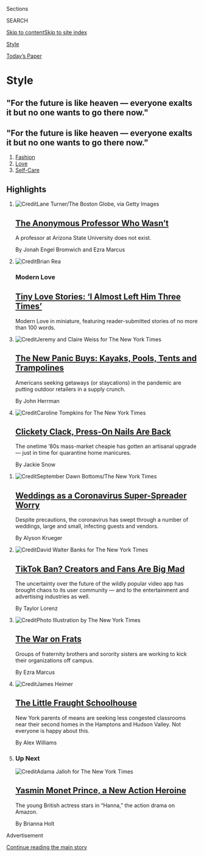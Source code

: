 <div id="app">

<div>

<div class="NYTAppHideMasthead css-zz1s19 e1suatyy0">

<div class="section css-ui9rw0 e1suatyy2">

<div class="css-11hrj97 er09x8g0">

<div class="css-6n7j50">

</div>

<span class="css-1dv1kvn">Sections</span>

<div class="css-10488qs">

<span class="css-1dv1kvn">SEARCH</span>

</div>

[Skip to content](#site-content)[Skip to site
index](#site-index)

</div>

<div id="masthead-section-label" class="css-1fnb9ct eaxe0e00">

[Style](https://www.nytimes.com/section/style)

</div>

<div class="css-10698na e1huz5gh0">

</div>

</div>

<div id="masthead-bar-one" class="section hasLinks css-15hmgas e1csuq9d3">

<div class="css-uqyvli e1csuq9d0">

</div>

<div class="css-1uqjmks e1csuq9d1">

</div>

<div class="css-9e9ivx">

[](https://myaccount.nytimes.com/auth/login?response_type=cookie&client_id=vi)

</div>

<div class="css-1bvtpon e1csuq9d2">

[Today’s
Paper](https://www.nytimes.com/section/todayspaper)

</div>

</div>

</div>

</div>

<div data-aria-hidden="false">

<div id="site-content" data-role="main">

<div id="collection-style" class="section css-15h4p1b e9abtgs0">

<div class="css-1j21atc e1svk9qx1">

<div class="css-fmiefx e1svk9qx2">

<div class="css-1hk7r2m eu54l5x0">

<div id="sponsor-wrapper" class="css-7a1pgi eaca97t0" type="sponsor" hidden="">

<div id="sponsor-slug" class="css-1l4mleb eaca97t1" hidden="">

Supported by

</div>

[Continue reading the main
story](#after-sponsor)

<div id="sponsor" class="ad sponsor-wrapper" style="text-align:left;height:100%;display:block">

</div>

<div id="after-sponsor">

</div>

</div>

</div>

</div>

<div class="css-nfcc9b e1svk9qx3">

<div class="css-vl9dhg e1svk9qx5">

<div class="css-1nrhkj6 e1svk9qx6">

# Style

<div class="follow-button-placeholder" data-collection-id="">

</div>

</div>

## <span>"For the future is like heaven — everyone exalts it but no one wants to go there now."</span>

</div>

</div>

## <span>"For the future is like heaven — everyone exalts it but no one wants to go there now."</span>

</div>

1.  [Fashion](/section/fashion)
2.  [Love](/section/style/love)
3.  [Self-Care](/section/style/self-care)

<div class="css-4svvz1 ekkqrpp0">

<div id="collection-highlights-container" class="section css-18l1u7x e46isfb1">

<div class="template-1 css-gfgt40 ekkqrpp1">

## Highlights

1.  ![<span class="css-kvjpws e1oaj3zl2"><span class="css-1dv1kvn">Credit</span>Lane
    Turner/The Boston Globe, via Getty
    Images</span>](https://static01.nyt.com/images/2020/08/04/fashion/04McLaughlin/04McLaughlin-jumbo.jpg)
    
    <div class="css-gjijuv">
    
    ## [The Anonymous Professor Who Wasn’t](/2020/08/04/style/college-coronavirus-hoax.html)
    
    A professor at Arizona State University does not
    exist.
    
    <span class="css-me3p27"></span><span class="css-1dydysp e4e4i5l3"></span><span class="css-9voj2j">By
    <span class="css-1baulvz" itemprop="name">Jonah Engel
    Bromwich</span> and
    <span class="css-1baulvz last-byline" itemprop="name">Ezra
    Marcus</span></span>
    
    </div>

2.  ![<span class="css-1nk1g0h e1oaj3zl2"><span class="css-1dv1kvn">Credit</span>Brian
    Rea</span>](https://static01.nyt.com/images/2020/07/29/fashion/00TINYLOVE-ILLO2/00TINYLOVE-ILLO2-videoLarge.jpg)
    
    <div class="css-10wtrbd">
    
    ### Modern Love
    
    ## [Tiny Love Stories: ‘I Almost Left Him Three Times’](/2020/08/04/style/tiny-modern-love-stories-coronavirus-i-almost-left-him.html)
    
    Modern Love in miniature, featuring reader-submitted stories of no
    more than 100
    words.
    
    <span class="css-me3p27"></span>
    
    </div>

3.  ![<span class="css-1nk1g0h e1oaj3zl2"><span class="css-1dv1kvn">Credit</span>Jeremy
    and Claire Weiss for The New York
    Times</span>](https://static01.nyt.com/images/2020/08/06/fashion/03BACKORDER1/03BACKORDER1-videoLarge.jpg)
    
    <div class="css-10wtrbd">
    
    ## [The New Panic Buys: Kayaks, Pools, Tents and Trampolines](/2020/08/04/style/outdoor-camping-gear-pools-backordered.html)
    
    Americans seeking getaways (or staycations) in the pandemic are
    putting outdoor retailers in a supply
    crunch.
    
    <span class="css-me3p27"></span><span class="css-1dydysp e4e4i5l3"></span><span class="css-9voj2j">By
    <span class="css-1baulvz last-byline" itemprop="name">John
    Herrman</span></span>
    
    </div>

4.  ![<span class="css-1nk1g0h e1oaj3zl2"><span class="css-1dv1kvn">Credit</span>Caroline
    Tompkins for The New York
    Times</span>](https://static01.nyt.com/images/2020/08/04/fashion/04PRESSONNAILS3/merlin_175247889_e509bacb-806f-4895-b166-3e77f82a0e0d-videoLarge.jpg)
    
    <div class="css-10wtrbd">
    
    ## [Clickety Clack, Press-On Nails Are Back](/2020/08/04/style/self-care/press-on-nails.html)
    
    The onetime ’80s mass-market cheapie has gotten an artisanal upgrade
    — just in time for quarantine home
    manicures.
    
    <span class="css-me3p27"></span><span class="css-1dydysp e4e4i5l3"></span><span class="css-9voj2j">By
    <span class="css-1baulvz last-byline" itemprop="name">Jackie
    Snow</span></span>
    
    </div>

</div>

<div class="css-1xdhyk6 e46isfb0">

<div class="css-zk12ih ef6si7p0">

1.  ![<span class="css-1hhnwbi e1oaj3zl2"><span class="css-1dv1kvn">Credit</span>September
    Dawn Bottoms/The New York
    Times</span>](https://static01.nyt.com/images/2020/07/28/fashion/00CovidSpreadingWeddings1/00CovidSpreadingWeddings1-videoLarge.jpg)
    
    <div class="css-10wtrbd">
    
    ## [Weddings as a Coronavirus Super-Spreader Worry](/2020/08/04/fashion/weddings/weddings-as-covid-super-spreaders.html)
    
    Despite precautions, the coronavirus has swept through a number of
    weddings, large and small, infecting guests and
    vendors.
    
    <span class="css-me3p27"></span><span class="css-1dydysp e4e4i5l3"></span><span class="css-9voj2j">By
    <span class="css-1baulvz last-byline" itemprop="name">Alyson
    Krueger</span></span>
    
    </div>

2.  ![<span class="css-1hhnwbi e1oaj3zl2"><span class="css-1dv1kvn">Credit</span>David
    Walter Banks for The New York
    Times</span>](https://static01.nyt.com/images/2020/08/03/fashion/03TIKTOK-BAN-jp/03TIKTOK-BAN-jp-videoLarge-v2.jpg)
    
    <div class="css-10wtrbd">
    
    ## [TikTok Ban? Creators and Fans Are Big Mad](/2020/08/02/style/tiktok-ban-threat-trump.html)
    
    The uncertainty over the future of the wildly popular video app has
    brought chaos to its user community — and to the entertainment and
    advertising industries as
    well.
    
    <span class="css-me3p27"></span><span class="css-1dydysp e4e4i5l3"></span><span class="css-9voj2j">By
    <span class="css-1baulvz last-byline" itemprop="name">Taylor
    Lorenz</span></span>
    
    </div>

3.  ![<span class="css-1hhnwbi e1oaj3zl2"><span class="css-1dv1kvn">Credit</span>Photo
    Illustration by The New York
    Times</span>](https://static01.nyt.com/images/2020/08/02/fashion/01abolishfrats-promo/01abolishfrats-promo-videoLarge.jpg)
    
    <div class="css-10wtrbd">
    
    ## [The War on Frats](/2020/08/01/style/abolish-greek-life-college-frat-racism.html)
    
    Groups of fraternity brothers and sorority sisters are working to
    kick their organizations off
    campus.
    
    <span class="css-me3p27"></span><span class="css-1dydysp e4e4i5l3"></span><span class="css-9voj2j">By
    <span class="css-1baulvz last-byline" itemprop="name">Ezra
    Marcus</span></span>
    
    </div>

4.  ![<span class="css-1hhnwbi e1oaj3zl2"><span class="css-1dv1kvn">Credit</span>James
    Heimer</span>](https://static01.nyt.com/images/2020/08/02/fashion/02HAMPTONS-SCHOOL1/02HAMPTONS-SCHOOL1-videoLarge.jpg)
    
    <div class="css-10wtrbd">
    
    ## [The Little Fraught Schoolhouse](/2020/08/01/style/wealthy-rich-parents-coronavirus-schools-hamptons.html)
    
    New York parents of means are seeking less congested classrooms near
    their second homes in the Hamptons and Hudson Valley. Not everyone
    is happy about
    this.
    
    <span class="css-me3p27"></span><span class="css-1dydysp e4e4i5l3"></span><span class="css-9voj2j">By
    <span class="css-1baulvz last-byline" itemprop="name">Alex
    Williams</span></span>
    
    </div>

5.  ### Up Next
    
    ![<span class="css-1hhnwbi e1oaj3zl2"><span class="css-1dv1kvn">Credit</span>Adama
    Jalloh for The New York
    Times</span>](https://static01.nyt.com/images/2020/08/02/fashion/31upnext-prince2/31upnext-prince2-videoLarge.jpg)
    
    <div class="css-10wtrbd">
    
    ## [Yasmin Monet Prince, a New Action Heroine](/2020/08/01/style/yasmin-monet-prince-a-new-action-heroine.html)
    
    The young British actress stars in “Hanna,” the action drama on
    Amazon.
    
    <span class="css-me3p27"></span><span class="css-1dydysp e4e4i5l3"></span><span class="css-9voj2j">By
    <span class="css-1baulvz last-byline" itemprop="name">Brianna
    Holt</span></span>
    
    </div>

</div>

</div>

</div>

<div id="mid1-wrapper" class="css-1mn4oms eaca97t0" type="rank">

<div id="mid1-slug" class="css-1tag3rd eaca97t1">

Advertisement

</div>

[Continue reading the main
story](#after-mid1)

<div id="mid1" class="ad mid1-wrapper" style="text-align:center;height:100%;display:block">

</div>

<div id="after-mid1">

</div>

</div>

<div class="section 5-band css-jhqenn ep7jkp60">

## [NYT Parenting](/spotlight/parenting)

[More in NYT Parenting
    »](/spotlight/parenting)

1.  ![<span class="css-1hhnwbi e1oaj3zl2"><span class="css-1dv1kvn">Credit</span></span>](https://static01.nyt.com/images/2020/06/18/autossell/Screen-Shot-2020-06-16-at-1/Screen-Shot-2020-06-16-at-1-videoLarge.png)
    
    <div class="css-10wtrbd">
    
    ## [How to Entertain Your Kids This Summer? Maybe Don’t](/2020/06/18/arts/kids-summer-activities-virus.html)
    
    You can keep your family safe and sane by encouraging old-school
    play, embarking on some D.I.Y. projects and, yes, even embracing
    boredom.
    
    <span class="css-me3p27"></span><span class="css-1dydysp e4e4i5l3"></span><span class="css-9voj2j">By
    <span class="css-1baulvz last-byline" itemprop="name">Alexis
    Soloski</span></span>
    
    </div>

2.  ![<span class="css-1hhnwbi e1oaj3zl2"><span class="css-1dv1kvn">Credit</span>Ken
    Howard/Metropolitan
    Opera</span>](https://static01.nyt.com/images/2020/06/19/arts/kids-camp1/kids-camp1-videoLarge.jpg)
    
    <div class="css-10wtrbd">
    
    ## [Considering Camp? Bunkmates Are Out, but Creativity Reigns](/2020/06/18/arts/kids-summer-camps-virtual.html)
    
    There may not be group hikes and s’mores, but that doesn’t mean
    there won’t be adventure, songs, comedy, art and dance. Here are
    some programs taking place
    online.
    
    <span class="css-me3p27"></span><span class="css-1dydysp e4e4i5l3"></span><span class="css-9voj2j">By
    <span class="css-1baulvz last-byline" itemprop="name">Laurel
    Graeber</span></span>
    
    </div>

3.  ![<span class="css-1hhnwbi e1oaj3zl2"><span class="css-1dv1kvn">Credit</span>Carol
    Rosegg</span>](https://static01.nyt.com/images/2020/06/19/arts/18kids-theater-2/18kids-theater-2-videoLarge.jpg)
    
    <div class="css-10wtrbd">
    
    ## [While Theaters Are Dark, These Virtual Stages Deliver Actual Fun](/2020/06/18/theater/kids-summer-theater-virtual.html)
    
    From shows based on children’s books to productions that introduce
    children to global cultures, companies are offering a range of
    options.
    
    <span class="css-me3p27"></span><span class="css-1dydysp e4e4i5l3"></span><span class="css-9voj2j">By
    <span class="css-1baulvz last-byline" itemprop="name">Laurel
    Graeber</span></span>
    
    </div>

4.  ![<span class="css-1hhnwbi e1oaj3zl2"><span class="css-1dv1kvn">Credit</span>Amber
    Ren</span>](https://static01.nyt.com/images/2020/06/19/arts/00kids-museums-carle/00kids-museums-carle-videoLarge.jpg)
    
    <div class="css-10wtrbd">
    
    ## [Digital Field Trips: Museum Adventures Abound for Kids](/2020/06/18/arts/design/kids-museums-summer-virus.html)
    
    Cultural institutions are finding creative ways to engage young
    visitors virtually this summer, and many of the offerings are
    free.
    
    <span class="css-me3p27"></span><span class="css-1dydysp e4e4i5l3"></span><span class="css-9voj2j">By
    <span class="css-1baulvz last-byline" itemprop="name">Laurel
    Graeber</span></span>
    
    </div>

5.  ![<span class="css-1hhnwbi e1oaj3zl2"><span class="css-1dv1kvn">Credit</span>Adriana
    Bellet</span>](https://static01.nyt.com/images/2020/06/17/multimedia/17parenting-NL-vacuum/17parenting-NL-vacuum-videoLarge.jpg)
    
    <div class="css-10wtrbd">
    
    ## [When Impulse Buys Make You Feel Safe](/2020/06/17/parenting/virus-impulse-buys.html)
    
    A toddler-sized vacuum can’t fix the world. But it can make my kid
    smile, and help soothe my
    uncertainty.
    
    <span class="css-me3p27"></span><span class="css-1dydysp e4e4i5l3"></span><span class="css-9voj2j">By
    <span class="css-1baulvz last-byline" itemprop="name">Kaitlyn
    Greenidge</span></span>
    
    </div>

</div>

<div class="section 5-band css-jhqenn ep7jkp60">

## [Love](/section/fashion/weddings)

[More in Love
    »](/section/fashion/weddings)

1.  ![<span class="css-1hhnwbi e1oaj3zl2"><span class="css-1dv1kvn">Credit</span>September
    Dawn Bottoms/The New York
    Times</span>](https://static01.nyt.com/images/2020/07/28/fashion/00CovidSpreadingWeddings1/00CovidSpreadingWeddings1-videoLarge.jpg)
    
    <div class="css-10wtrbd">
    
    ## [Weddings as a Coronavirus Super-Spreader Worry](/2020/08/04/fashion/weddings/weddings-as-covid-super-spreaders.html)
    
    Despite precautions, the coronavirus has swept through a number of
    weddings, large and small, infecting guests and
    vendors.
    
    <span class="css-me3p27"></span><span class="css-1dydysp e4e4i5l3"></span><span class="css-9voj2j">By
    <span class="css-1baulvz last-byline" itemprop="name">Alyson
    Krueger</span></span>
    
    </div>

2.  ![<span class="css-1hhnwbi e1oaj3zl2"><span class="css-1dv1kvn">Credit</span>Sydney
    Shrewsbury</span>](https://static01.nyt.com/images/2020/08/02/fashion/00VOWS-MackinacIsland-03/00VOWS-MackinacIsland-03-videoLarge.jpg)
    
    <div class="css-10wtrbd">
    
    ## [Their Very Own Loving Story](/2020/07/31/fashion/weddings/Renee-Knake-and-Wallace-Jefferson-wed-tribute-to-Lovings-before-them.html)
    
    Renee Knake and Wallace B. Jefferson, both lawyers, are grateful to
    Mildred Loving and Richard Loving for challenging interracial
    marriage laws in the
    1960s.
    
    <span class="css-me3p27"></span><span class="css-1dydysp e4e4i5l3"></span><span class="css-9voj2j">By
    <span class="css-1baulvz last-byline" itemprop="name">Brianna
    Holt</span></span>
    
    </div>

3.  ![<span class="css-1hhnwbi e1oaj3zl2"><span class="css-1dv1kvn">Credit</span></span>](https://static01.nyt.com/images/2020/08/02/fashion/00LIVE-STREAM-WED-COMBO/00LIVE-STREAM-WED-COMBO-videoLarge.jpg)
    
    <div class="css-10wtrbd">
    
    ## [Livestream Your Wedding Like a Pro](/2020/07/28/fashion/weddings/livestream-your-wedding-like-a-pro.html)
    
    These gadgets will help you improve the production quality and
    create memorable experiences for you and your digital
    guests.
    
    <span class="css-me3p27"></span><span class="css-1dydysp e4e4i5l3"></span><span class="css-9voj2j">By
    <span class="css-1baulvz last-byline" itemprop="name">Daniel
    Bortz</span></span>
    
    </div>

4.  ![<span class="css-1hhnwbi e1oaj3zl2"><span class="css-1dv1kvn">Credit</span>Jose
    A. Alvarado Jr. for The New York
    Times</span>](https://static01.nyt.com/images/2020/07/26/fashion/24Vows-ModelActivist1/merlin_173908452_121834c5-2ab7-4830-bedd-1c85133e89a7-videoLarge.jpg)
    
    <div class="css-10wtrbd">
    
    ## [Next Stop: Marriage](/2020/07/24/fashion/weddings/Sara-Ziff-marries-Reed-Young-at-train-station.html)
    
    Sara Ziff and Reed Young met on a train platform. They hit it off,
    but neither expected much from the encounter and said their goodbyes
    without an introduction. Four months later they matched on a dating
    app.
    
    <span class="css-me3p27"></span><span class="css-1dydysp e4e4i5l3"></span><span class="css-9voj2j">By
    <span class="css-1baulvz last-byline" itemprop="name">Tammy La
    Gorce</span></span>
    
    </div>

5.  ![<span class="css-1hhnwbi e1oaj3zl2"><span class="css-1dv1kvn">Credit</span>Anna
    Godeassi</span>](https://static01.nyt.com/images/2020/07/10/fashion/00NOT-ENGAGED/00NOT-ENGAGED-videoLarge.jpg)
    
    <div class="css-10wtrbd">
    
    ## [Me, My Relationship and PTSD](/2020/07/25/fashion/weddings/me-my-relationship-and-ptsd.html)
    
    Past and present find their place as a couple wades through what
    their future holds. And it’s all
    OK.
    
    <span class="css-me3p27"></span><span class="css-1dydysp e4e4i5l3"></span><span class="css-9voj2j">By
    <span class="css-1baulvz last-byline" itemprop="name">Caira
    Conner</span></span>
    
    </div>

</div>

<div id="mid2-wrapper" class="css-1mn4oms eaca97t0" type="rank">

<div id="mid2-slug" class="css-1tag3rd eaca97t1">

Advertisement

</div>

[Continue reading the main
story](#after-mid2)

<div id="mid2" class="ad mid2-wrapper" style="text-align:center;height:100%;display:block">

</div>

<div id="after-mid2">

</div>

</div>

<div class="section 5-band css-jhqenn ep7jkp60">

## [Designer DIY](/issue/fashion/2020/06/19/designer-diy)

[More in Designer DIY
    »](/issue/fashion/2020/06/19/designer-diy)

1.  ![<span class="css-1hhnwbi e1oaj3zl2"><span class="css-1dv1kvn">Credit</span></span>](https://static01.nyt.com/images/2020/06/25/fashion/23DIYDESIGNERS-OWENS/23DIYDESIGNERS-OWENS-videoLarge.jpg)
    
    <div class="css-10wtrbd">
    
    ## [Rick Owens Stitches a Souvenir](/2020/06/23/style/DIY-sewing-rick-owens-stitches-a-souvenir.html)
    
    In the latest installment of our Designer D.I.Y. series, the
    designer embroiders a lover’s
    hankie.
    
    <span class="css-me3p27"></span><span class="css-1dydysp e4e4i5l3"></span><span class="css-9voj2j">By
    <span class="css-1baulvz" itemprop="name">Guy Trebay</span> and
    <span class="css-1baulvz last-byline" itemprop="name">Samantha
    Hahn</span></span>
    
    </div>

2.  ![<span class="css-1hhnwbi e1oaj3zl2"><span class="css-1dv1kvn">Credit</span>via
    Irene
    Neuwirth</span>](https://static01.nyt.com/images/2020/06/18/fashion/17DIYDESIGNERS-NEUWIRTH-5/merlin_172684122_6267487a-183f-435c-aab3-783daa33b51d-videoLarge.jpg)
    
    <div class="css-10wtrbd">
    
    ## [Irene Neuwirth Makes a Flower Necklace Out of Paper](/2020/06/17/style/paper-flower-necklace-DIY.html)
    
    The Los Angeles jeweler goes outside the box for her latest
    creation, part of our Designer D.I.Y.
    series.
    
    <span class="css-me3p27"></span><span class="css-1dydysp e4e4i5l3"></span><span class="css-9voj2j">By
    <span class="css-1baulvz last-byline" itemprop="name">Jessica
    Testa</span></span>
    
    </div>

3.  ![<span class="css-1hhnwbi e1oaj3zl2"><span class="css-1dv1kvn">Credit</span></span>](https://static01.nyt.com/images/2020/06/04/fashion/03DIYDESIGNERS-RODARTE/03DIYDESIGNERS-RODARTE-videoLarge.jpg)
    
    <div class="css-10wtrbd">
    
    ## [How to Make a Dish Towel Tote Bag, With Rodarte](/2020/06/02/style/dish-towel-tote-bag.html)
    
    Laura and Kate Mulleavy show us how to turn kitchen towels and
    costume jewelry into a
    carry-all.
    
    <span class="css-me3p27"></span><span class="css-1dydysp e4e4i5l3"></span><span class="css-9voj2j">By
    <span class="css-1baulvz" itemprop="name">Vanessa Friedman</span>
    and <span class="css-1baulvz last-byline" itemprop="name">Samantha
    Hahn</span></span>
    
    </div>

4.  ![<span class="css-1hhnwbi e1oaj3zl2"><span class="css-1dv1kvn">Credit</span>Charlie
    Engman</span>](https://static01.nyt.com/images/2020/05/28/fashion/26DIYDESIGNERS-COLLINA-STRADA-shirt/26DIYDESIGNERS-COLLINA-STRADA-shirt-videoLarge-v2.jpg)
    
    <div class="css-10wtrbd">
    
    ## [How to Turn Vegetables Into a Tie-Dye Pattern](/2020/05/27/style/tie-dye-plaid-with-collina-strada.html)
    
    In the latest installment of our Designer D.I.Y. at Home series,
    Hillary Taymour, the creative director of Collina Strada, offers a
    creative use for excess
    beets.
    
    <span class="css-me3p27"></span><span class="css-1dydysp e4e4i5l3"></span><span class="css-9voj2j">By
    <span class="css-1baulvz" itemprop="name">Jessica Testa</span> and
    <span class="css-1baulvz last-byline" itemprop="name">Charlie
    Engman</span></span>
    
    </div>

5.  ![<span class="css-1hhnwbi e1oaj3zl2"><span class="css-1dv1kvn">Credit</span></span>](https://static01.nyt.com/images/2020/05/21/fashion/19DIYDESIGNER-BODEart/19DIYDESIGNER-BODEart-videoLarge-v2.jpg)
    
    <div class="css-10wtrbd">
    
    ## [Emily Bode on How to Make a ‘Sweetheart’ T-Shirt](/2020/05/19/style/emily-bode-sweetheart-t-shirt.html)
    
    The latest installment of our Designer D.I.Y. at Home series teaches
    you how to whip up a present for the significant other you may not
    have seen for a
    while.
    
    <span class="css-me3p27"></span><span class="css-1dydysp e4e4i5l3"></span><span class="css-9voj2j">By
    <span class="css-1baulvz" itemprop="name">Guy Trebay</span> and
    <span class="css-1baulvz last-byline" itemprop="name">Samantha
    Hahn</span></span>
    
    </div>

</div>

<div class="section 5-band css-jhqenn ep7jkp60">

## [Skin Deep](/column/skin-deep)

[More in Skin Deep
    »](/column/skin-deep)

1.  ![<span class="css-1hhnwbi e1oaj3zl2"><span class="css-1dv1kvn">Credit</span></span>](https://static01.nyt.com/images/2020/07/30/fashion/28SKIN-UNSEXY-art/28SKIN-UNSEXY-art-videoLarge.jpg)
    
    <div class="css-10wtrbd">
    
    ## [Can Unsexy Beauty Be Sexy?](/2020/07/28/style/can-unsexy-beauty-be-sexy.html)
    
    A new guard of beauty brands is using slick packaging and candid
    messaging to sell products women were once embarrassed to
    buy.
    
    <span class="css-me3p27"></span><span class="css-1dydysp e4e4i5l3"></span><span class="css-9voj2j">By
    <span class="css-1baulvz last-byline" itemprop="name">Rachel
    Strugatz</span></span>
    
    </div>

2.  ![<span class="css-1hhnwbi e1oaj3zl2"><span class="css-1dv1kvn">Credit</span>via
    Nick
    Barose</span>](https://static01.nyt.com/images/2020/05/28/fashion/27SKIN-EYES-top/27SKIN-EYES-top-videoLarge-v2.jpg)
    
    <div class="css-10wtrbd">
    
    ## [Makeup and the Mask. It’s About the Eyes.](/2020/05/26/style/makeup-and-the-mask-its-about-the-eyes.html)
    
    Some pros share their tips for doing your makeup while
    masking.
    
    <span class="css-me3p27"></span><span class="css-1dydysp e4e4i5l3"></span><span class="css-9voj2j">By
    <span class="css-1baulvz last-byline" itemprop="name">Crystal
    Martin</span></span>
    
    </div>

3.  ![<span class="css-1hhnwbi e1oaj3zl2"><span class="css-1dv1kvn">Credit</span>The
    New York
    Times</span>](https://static01.nyt.com/images/2020/07/14/fashion/14SKIN-BEARDSArt/14SKIN-BEARDSArt-videoLarge.jpg)
    
    <div class="css-10wtrbd">
    
    ## [It’s Long Past Time to Get That Beard Under Control](/2020/07/15/style/its-long-past-time-to-get-that-beard-under-control.html)
    
    Good thing men are warming up to some new
    tools.
    
    <span class="css-me3p27"></span><span class="css-1dydysp e4e4i5l3"></span><span class="css-9voj2j">By
    <span class="css-1baulvz last-byline" itemprop="name">Andrew Adam
    Newman</span></span>
    
    </div>

4.  ![<span class="css-1hhnwbi e1oaj3zl2"><span class="css-1dv1kvn">Credit</span>Agnes
    Ricart</span>](https://static01.nyt.com/images/2020/05/19/fashion/19SKIN-BLUELIGHT/19SKIN-BLUELIGHT-videoLarge.jpg)
    
    <div class="css-10wtrbd">
    
    ## [What Is All of That Screen Time Doing to Your Skin?](/2020/05/20/style/skin-damage-blue-light-what-is-all-of-that-screen-time-doing-to-your-skin.html)
    
    We checked in with experts to learn about the risks of indoor light
    and how we can protect
    ourselves.
    
    <span class="css-me3p27"></span><span class="css-1dydysp e4e4i5l3"></span><span class="css-9voj2j">By
    <span class="css-1baulvz last-byline" itemprop="name">Crystal
    Martin</span></span>
    
    </div>

5.  ![<span class="css-1hhnwbi e1oaj3zl2"><span class="css-1dv1kvn">Credit</span></span>](https://static01.nyt.com/images/2020/03/31/fashion/31virus-roots-topper2/31virus-roots-topper2-videoLarge-v2.jpg)
    
    <div class="css-10wtrbd">
    
    ## [How to Touch Up Your Roots at Home](/2020/03/31/style/how-to-touch-up-your-roots-at-home.html)
    
    Here’s what you should and shouldn’t
    do.
    
    <span class="css-me3p27"></span><span class="css-1dydysp e4e4i5l3"></span><span class="css-9voj2j">By
    <span class="css-1baulvz last-byline" itemprop="name">Crystal
    Martin</span></span>
    
    </div>

</div>

<div id="mid3-wrapper" class="css-1mn4oms eaca97t0" type="rank">

<div id="mid3-slug" class="css-1tag3rd eaca97t1">

Advertisement

</div>

[Continue reading the main
story](#after-mid3)

<div id="mid3" class="ad mid3-wrapper" style="text-align:center;height:100%;display:block">

</div>

<div id="after-mid3">

</div>

</div>

<div class="section 5-band css-jhqenn ep7jkp60">

## [Self-Care](/section/style/self-care)

[More in Self-Care
    »](/section/style/self-care)

1.  ![<span class="css-1hhnwbi e1oaj3zl2"><span class="css-1dv1kvn">Credit</span>Erik
    Carter for The New York
    Times</span>](https://static01.nyt.com/images/2020/08/02/fashion/29BLACK-BOOKCLUBS-promo/29BLACK-BOOKCLUBS-promo-videoLarge-v2.jpg)
    
    <div class="css-10wtrbd">
    
    ## [The Black Book Club Takes It to the Next Level](/2020/07/29/style/self-care/black-book-clubs.html)
    
    Noname and other Black thought leaders have taken what Oprah built
    and made something
    new.
    
    <span class="css-me3p27"></span><span class="css-1dydysp e4e4i5l3"></span><span class="css-9voj2j">By
    <span class="css-1baulvz last-byline" itemprop="name">Iman
    Stevenson</span></span>
    
    </div>

2.  ![<span class="css-1hhnwbi e1oaj3zl2"><span class="css-1dv1kvn">Credit</span></span>](https://static01.nyt.com/images/2020/07/09/fashion/09BLACK-JOURNALISTS-Natelege-Whaley/merlin_174323043_57123aa6-e6ba-46e0-9178-6e1334e3e7b4-videoLarge.jpg)
    
    <div class="css-10wtrbd">
    
    ## [Self-Care for Black Journalists](/2020/07/14/style/self-care/black-journalists.html)
    
    In a news cycle filled with tragedy, much of it disproportionately
    affecting people of color, Black reporters and editors are
    reimagining coping
    strategies.
    
    <span class="css-me3p27"></span><span class="css-1dydysp e4e4i5l3"></span><span class="css-9voj2j">By
    <span class="css-1baulvz last-byline" itemprop="name">Patrice
    Peck</span></span>
    
    </div>

3.  ![<span class="css-1hhnwbi e1oaj3zl2"><span class="css-1dv1kvn">Credit</span>Tony
    Cenicola/The New York
    Times</span>](https://static01.nyt.com/images/2020/07/23/fashion/23SANITIZERS-use-this-one/23SANITIZERS-use-this-one-videoLarge.jpg)
    
    <div class="css-10wtrbd">
    
    ## [These Hand Sanitizers Smell Good, Kill Germs](/2020/07/22/style/these-hand-sanitizers-smell-good-kill-germs.html)
    
    Now that hand sanitizers have become an accessory of the new normal,
    upscale brands are introducing their own portable
    cleansers.
    
    <span class="css-me3p27"></span><span class="css-1dydysp e4e4i5l3"></span><span class="css-9voj2j">By
    <span class="css-1baulvz last-byline" itemprop="name">Rachel
    Felder</span></span>
    
    </div>

4.  ![<span class="css-1hhnwbi e1oaj3zl2"><span class="css-1dv1kvn">Credit</span>Rose
    Wong</span>](https://static01.nyt.com/images/2020/07/26/multimedia/26ah-beauty/26ah-beauty-videoLarge.jpg)
    
    <div class="css-10wtrbd">
    
    ## [Shed Your Quarantine Skin (and Hair and Nails), Safely](/2020/07/25/at-home/coronavirus-salons.html)
    
    If you venture out for a treatment or trim, you might encounter
    plexiglass barriers, tons of cleaning supplies, fewer clients at a
    time and higher
    prices.
    
    <span class="css-me3p27"></span><span class="css-1dydysp e4e4i5l3"></span><span class="css-9voj2j">By
    <span class="css-1baulvz last-byline" itemprop="name">Katherine
    Cusumano</span></span>
    
    </div>

5.  ![<span class="css-1hhnwbi e1oaj3zl2"><span class="css-1dv1kvn">Credit</span></span>](https://static01.nyt.com/images/2020/07/30/fashion/28SKIN-UNSEXY-art/28SKIN-UNSEXY-art-videoLarge.jpg)
    
    <div class="css-10wtrbd">
    
    ## [Can Unsexy Beauty Be Sexy?](/2020/07/28/style/can-unsexy-beauty-be-sexy.html)
    
    A new guard of beauty brands is using slick packaging and candid
    messaging to sell products women were once embarrassed to
    buy.
    
    <span class="css-me3p27"></span><span class="css-1dydysp e4e4i5l3"></span><span class="css-9voj2j">By
    <span class="css-1baulvz last-byline" itemprop="name">Rachel
    Strugatz</span></span>
    
    </div>

</div>

<div class="section 5-band css-jhqenn ep7jkp60">

## [Binge Read Featured Couples](/spotlight/wedding-announcements)

[More in Binge Read Featured Couples
»](/spotlight/wedding-announcements)

1.  ![<span class="css-1hhnwbi e1oaj3zl2"><span class="css-1dv1kvn">Credit</span>Selcoulth
    Photography</span>](https://static01.nyt.com/images/2020/06/14/fashion/weddings/14WIKUM/merlin_173335650_2a75e1bf-cd95-4130-986b-33a570beaf42-videoLarge.jpg)
    
    <div class="css-10wtrbd">
    
    ## [Michelle Wikum, Walker Williams](/2020/06/14/fashion/weddings/michelle-wikum-walker-williams.html)
    
    The couple met through Tinder in
    2018.
    
    <span class="css-me3p27"></span><span class="css-1dydysp e4e4i5l3"></span><span class="css-9voj2j">By
    <span class="css-1baulvz last-byline" itemprop="name">Nina
    Reyes</span></span>
    
    </div>

2.  ![<span class="css-1hhnwbi e1oaj3zl2"><span class="css-1dv1kvn">Credit</span>Alicia
    Ann
    Photographers</span>](https://static01.nyt.com/images/2020/05/17/multimedia/17TbeileLaw1/17TbeileLaw1-videoLarge.jpg)
    
    <div class="css-10wtrbd">
    
    ## [Ayelet Bentley, Samuel Tbeile](/2020/05/17/fashion/weddings/ayelet-bentley-samuel-tbeile.html)
    
    They met in college and became a couple about a year later while on
    a Birthright Israel
    trip.
    
    <span class="css-me3p27"></span>
    
    </div>

3.  ![<span class="css-1hhnwbi e1oaj3zl2"><span class="css-1dv1kvn">Credit</span></span>](https://static01.nyt.com/images/2020/05/17/multimedia/17SuSchultz1/17SuSchultz1-videoLarge.jpg)
    
    <div class="css-10wtrbd">
    
    ## [Kathy Su, Eric Schultz](/2020/05/17/fashion/weddings/kathy-su-eric-schultz.html)
    
    The couple met in 2017 through OkCupid and had their first date at a
    whiskey bar in New
    York.
    
    <span class="css-me3p27"></span>
    
    </div>

4.  ![<span class="css-1hhnwbi e1oaj3zl2"><span class="css-1dv1kvn">Credit</span>Jason,
    Concept
    Photography</span>](https://static01.nyt.com/images/2020/05/10/multimedia/10HammarskjoldLemmon1/10HammarskjoldLemmon1-videoLarge.jpg)
    
    <div class="css-10wtrbd">
    
    ## [Victoria Hammarskjold, George Lemmon III](/2020/05/10/fashion/weddings/victoria-hammarskjold-george-lemmon-iii.html)
    
    The couple met and began dating as high-school
    students.
    
    <span class="css-me3p27"></span>
    
    </div>

5.  ![<span class="css-1hhnwbi e1oaj3zl2"><span class="css-1dv1kvn">Credit</span>Paul
    Blackmore</span>](https://static01.nyt.com/images/2020/04/26/multimedia/26DowdHerzberg1/26DowdHerzberg1-videoLarge.jpg)
    
    <div class="css-10wtrbd">
    
    ## [Emily Herzberg, Samuel Dowd](/2020/04/26/fashion/weddings/emily-herzberg-samuel-dowd.html)
    
    The couple met on the dating app Bumble, and, boldly, spent their
    second and third dates answering “36 questions that lead to love.”
    
    <span class="css-me3p27"></span>
    
    </div>

</div>

<div id="mid4-wrapper" class="css-1mn4oms eaca97t0" type="rank">

<div id="mid4-slug" class="css-1tag3rd eaca97t1">

Advertisement

</div>

[Continue reading the main
story](#after-mid4)

<div id="mid4" class="ad mid4-wrapper" style="text-align:center;height:100%;display:block">

</div>

<div id="after-mid4">

</div>

</div>

<div class="section 5-band css-jhqenn ep7jkp60">

## [Modern Love](/column/modern-love)

[More in Modern Love
    »](/column/modern-love)

1.  ![<span class="css-1hhnwbi e1oaj3zl2"><span class="css-1dv1kvn">Credit</span>Brian
    Rea</span>](https://static01.nyt.com/images/2020/08/02/fashion/02MODERN-FARM/02MODERN-FARM-videoLarge.jpg)
    
    <div class="css-10wtrbd">
    
    ## [Spending My Tenderness on Animals](/2020/07/31/style/modern-love-spending-tenderness-on-animals.html)
    
    As a vulnerable girl at a remote commune, I sought solace from
    horses, goats, even a bear cub. Today’s dark times have sent me
    their way
    again.
    
    <span class="css-me3p27"></span><span class="css-1dydysp e4e4i5l3"></span><span class="css-9voj2j">By
    <span class="css-1baulvz last-byline" itemprop="name">Bethany Groff
    Dorau</span></span>
    
    </div>

2.  ![<span class="css-1hhnwbi e1oaj3zl2"><span class="css-1dv1kvn">Credit</span>Brian
    Rea</span>](https://static01.nyt.com/images/2020/07/29/fashion/00TINYLOVE-ILLO5/00TINYLOVE-ILLO5-videoLarge.jpg)
    
    <div class="css-10wtrbd">
    
    ## [Tiny Love Stories: ‘My Parents Never Called’](/2020/07/28/style/tiny-modern-love-stories-coronavirus-my-parents-never-called.html)
    
    Modern Love in miniature, featuring reader-submitted stories of no
    more than 100
    words.
    
    <span class="css-me3p27"></span>
    
    </div>

3.  ![<span class="css-1hhnwbi e1oaj3zl2"><span class="css-1dv1kvn">Credit</span>Brian
    Rea</span>](https://static01.nyt.com/images/2020/07/26/fashion/26MODERN-ORPHANAGE/26MODERN-ORPHANAGE-videoLarge.jpg)
    
    <div class="css-10wtrbd">
    
    ## [Why Did She Leave Me There?](/2020/07/24/style/modern-love-adoption-vietnam-why-did-she-leave-me-there.html)
    
    A young man returns to the Vietnamese orphanage he had spent 25
    years trying to
    forget.
    
    <span class="css-me3p27"></span><span class="css-1dydysp e4e4i5l3"></span><span class="css-9voj2j">By
    <span class="css-1baulvz last-byline" itemprop="name">Kacey Vu
    Shap</span></span>
    
    </div>

4.  ![<span class="css-1hhnwbi e1oaj3zl2"><span class="css-1dv1kvn">Credit</span>Brian
    Rea</span>](https://static01.nyt.com/images/2020/07/06/fashion/06TINYLOVE-illo1/06TINYLOVE-illo1-videoLarge.jpg)
    
    <div class="css-10wtrbd">
    
    ## [Tiny Love Stories: ‘Monogamous Birds of N.Y.C.’](/2020/07/21/style/tiny-modern-love-stories-coronavirus-monogamous-birds-of-nyc.html)
    
    Modern Love in miniature, featuring reader-submitted stories of no
    more than 100
    words.
    
    <span class="css-me3p27"></span>
    
    </div>

5.  ![<span class="css-1hhnwbi e1oaj3zl2"><span class="css-1dv1kvn">Credit</span>Brian
    Rea</span>](https://static01.nyt.com/images/2020/07/19/fashion/19MODERN-DATINGAPP/19MODERN-DATINGAPP-videoLarge.jpg)
    
    <div class="css-10wtrbd">
    
    ## [Trying to Feel Love-Worthy (While Working for a Dating App)](/2020/07/17/style/modern-love-feel-love-worthy-working-for-dating-app.html)
    
    Being awash in romantic complaints has left me — a Black woman who’s
    had heartache — feeling dismayed but
    hopeful.
    
    <span class="css-me3p27"></span><span class="css-1dydysp e4e4i5l3"></span><span class="css-9voj2j">By
    <span class="css-1baulvz last-byline" itemprop="name">Loré
    Yessuff</span></span>
    
    </div>

</div>

<div class="section 5-band css-jhqenn ep7jkp60">

## [Consumption: How we buy, exploit and reuse.](/issue/fashion/2019/12/16/consumption)

[More in Consumption: How we buy, exploit and reuse.
»](/issue/fashion/2019/12/16/consumption)

1.  ![<span class="css-1hhnwbi e1oaj3zl2"><span class="css-1dv1kvn">Credit</span>Lisa
    Maree Williams for The New York
    Times</span>](https://static01.nyt.com/images/2019/12/17/fashion/17SaturdayNightGirls-top/merlin_162314289_be6d76eb-87d8-40b2-bebb-aff92b5d168d-videoLarge.jpg)
    
    <div class="css-10wtrbd">
    
    ## [What Do Gen Z Shoppers Want? A Cute, Cheap Outfit That Looks Great on Instagram](/2019/12/17/style/fast-fashion-gen-z.html)
    
    Three young women shoppers in three countries talk about what they
    buy, where they buy it and
    why.
    
    <span class="css-me3p27"></span><span class="css-1dydysp e4e4i5l3"></span><span class="css-9voj2j">By
    <span class="css-1baulvz" itemprop="name">Elizabeth Paton</span>,
    <span class="css-1baulvz" itemprop="name">Taylor Lorenz</span> and
    <span class="css-1baulvz last-byline" itemprop="name">Isabella
    Kwai</span></span>
    
    </div>

2.  ![<span class="css-1hhnwbi e1oaj3zl2"><span class="css-1dv1kvn">Credit</span>Jessica
    Pons for The New York
    Times</span>](https://static01.nyt.com/images/2019/12/16/fashion/16fashionnova-cortes-top/16fashionnova-cortes-top-videoLarge-v2.jpg)
    
    <div class="css-10wtrbd">
    
    ## [Fashion Nova’s Secret: Underpaid Workers in Los Angeles Factories](/2019/12/16/business/fashion-nova-underpaid-workers.html)
    
    The online retailer makes fast fashion for the Instagram elite. The
    way many of its garments are made is much less
    glamorous.
    
    <span class="css-me3p27"></span><span class="css-1dydysp e4e4i5l3"></span><span class="css-9voj2j">By
    <span class="css-1baulvz last-byline" itemprop="name">Natalie
    Kitroeff</span></span>
    
    </div>

3.  ![<span class="css-1hhnwbi e1oaj3zl2"><span class="css-1dv1kvn">Credit</span>Kemal
    Jufri for The New York
    Times</span>](https://static01.nyt.com/images/2019/12/19/fashion/19workers-Rumsinah/19workers-Rumsinah-videoLarge.jpg)
    
    <div class="css-10wtrbd">
    
    ## [Who Made Your Clothes?](/2019/12/19/style/garment-workers-around-the-world.html)
    
    Garment workers around the world make everything from luxury
    handbags to fast fashion leggings. Here are some of their
    stories.
    
    <span class="css-me3p27"></span><span class="css-1dydysp e4e4i5l3"></span><span class="css-9voj2j">By
    <span class="css-1baulvz last-byline" itemprop="name">Sanam
    Yar</span></span>
    
    </div>

4.  ![<span class="css-1hhnwbi e1oaj3zl2"><span class="css-1dv1kvn">Credit</span>Fabeha
    Monir for The New York
    Times</span>](https://static01.nyt.com/images/2019/12/18/fashion/18HM-consumption-spinning/merlin_163482792_f01470dd-eb2b-4565-babb-16c17020f161-videoLarge.jpg)
    
    <div class="css-10wtrbd">
    
    ## [H\&M’s Different Kind of Clickbait](/2019/12/18/fashion/hms-supply-chain-transparency.html)
    
    The Swedish retailer now lets customers know where nearly every
    garment it sells is made. Is that
    enough?
    
    <span class="css-me3p27"></span><span class="css-1dydysp e4e4i5l3"></span><span class="css-9voj2j">By
    <span class="css-1baulvz" itemprop="name">Elizabeth Paton</span> and
    <span class="css-1baulvz last-byline" itemprop="name">Sapna
    Maheshwari</span></span>
    
    </div>

5.  ![<span class="css-1hhnwbi e1oaj3zl2"><span class="css-1dv1kvn">Credit</span>Vincent
    Tullo for The New York
    Times</span>](https://static01.nyt.com/images/2019/12/20/fashion/20Ragpicker-promo/20Ragpicker-promo-videoLarge-v2.jpg)
    
    <div class="css-10wtrbd">
    
    ## [The Future Is Trashion](/2019/12/20/style/zero-waste-daniel-trashion.html)
    
    We make too much and buy too much. But maybe there is a way not to
    waste too much. The ragpicker of Brooklyn has an
    idea.
    
    <span class="css-me3p27"></span><span class="css-1dydysp e4e4i5l3"></span><span class="css-9voj2j">By
    <span class="css-1baulvz last-byline" itemprop="name">Vanessa
    Friedman</span></span>
    
    </div>

</div>

<div id="mid5-wrapper" class="css-1mn4oms eaca97t0" type="rank">

<div id="mid5-slug" class="css-1tag3rd eaca97t1">

Advertisement

</div>

[Continue reading the main
story](#after-mid5)

<div id="mid5" class="ad mid5-wrapper" style="text-align:center;height:100%;display:block">

</div>

<div id="after-mid5">

</div>

</div>

<div class="section 5-band css-jhqenn ep7jkp60">

## [Scam or Not](/column/scam-or-not)

[More in Scam or Not
    »](/column/scam-or-not)

1.  ![<span class="css-1hhnwbi e1oaj3zl2"><span class="css-1dv1kvn">Credit</span>Photo
    Illustration by The New York Times; Shutterstock
    (coffee)</span>](https://static01.nyt.com/images/2020/02/14/fashion/14scams-coffee2/14scams-coffee2-videoLarge-v2.jpg)
    
    <div class="css-10wtrbd">
    
    ## [Is Coffee Good for You?](/2020/02/13/style/self-care/coffee-benefits.html)
    
    Yes\! But it depends on the kind of coffee and the
    quantity.
    
    <span class="css-me3p27"></span><span class="css-1dydysp e4e4i5l3"></span><span class="css-9voj2j">By
    <span class="css-1baulvz last-byline" itemprop="name">Dawn
    MacKeen</span></span>
    
    </div>

2.  ![<span class="css-1hhnwbi e1oaj3zl2"><span class="css-1dv1kvn">Credit</span>Photo
    Illustration by The New York
    Times</span>](https://static01.nyt.com/images/2020/01/02/fashion/02scams-keto-1/02scams-keto-1-videoLarge.jpg)
    
    <div class="css-10wtrbd">
    
    ## [What Is the Keto Diet and Does It Work?](/2020/01/02/style/self-care/keto-diet-explained-benefits.html)
    
    Yes. But we don’t know how effective, or for how
    long.
    
    <span class="css-me3p27"></span><span class="css-1dydysp e4e4i5l3"></span><span class="css-9voj2j">By
    <span class="css-1baulvz last-byline" itemprop="name">Dawn
    MacKeen</span></span>
    
    </div>

3.  ![<span class="css-1hhnwbi e1oaj3zl2"><span class="css-1dv1kvn">Credit</span>Photo
    Illustration by The New York Times; Getty Images
    </span>](https://static01.nyt.com/images/2019/12/01/fashion/27scam-probiotics-1/27scam-probiotics-1-videoLarge.jpg)
    
    <div class="css-10wtrbd">
    
    ## [What Are the Benefits of Probiotics?](/2019/11/27/style/self-care/probiotics-benefits.html)
    
    Studies suggest that certain probiotics can help in certain
    contexts. But you will need to do your research. We can
    help.
    
    <span class="css-me3p27"></span><span class="css-1dydysp e4e4i5l3"></span><span class="css-9voj2j">By
    <span class="css-1baulvz last-byline" itemprop="name">Melinda Wenner
    Moyer</span></span>
    
    </div>

4.  ![<span class="css-1hhnwbi e1oaj3zl2"><span class="css-1dv1kvn">Credit</span>Photo
    Illustration by The New York
    Times</span>](https://static01.nyt.com/images/2019/11/22/fashion/22scam-fasting-1/22scam-fasting-1-videoLarge-v2.jpg)
    
    <div class="css-10wtrbd">
    
    ## [What Is Intermittent Fasting and Does It Really Work?](/2019/11/23/style/self-care/intermittent-fasting-benefits.html)
    
    Yes — but fasting offers weight loss similar to any reduction in
    calories. The best diet is the one where you are healthy, hydrated
    and living your best life. If fasting works for you, go for
    it.
    
    <span class="css-me3p27"></span><span class="css-1dydysp e4e4i5l3"></span><span class="css-9voj2j">By
    <span class="css-1baulvz last-byline" itemprop="name">Crystal
    Martin</span></span>
    
    </div>

5.  ![<span class="css-1hhnwbi e1oaj3zl2"><span class="css-1dv1kvn">Credit</span>Photo
    Illustration by The New York Times;
    Shutterstock</span>](https://static01.nyt.com/images/2019/11/06/fashion/06scams-collagen2/06scams-collagen2-videoLarge.jpg)
    
    <div class="css-10wtrbd">
    
    ## [Are There Benefits to Collagen Supplements?](/2019/11/09/style/self-care/collagen-benefits.html)
    
    Maybe\! But get ready for a long-term
    relationship.
    
    <span class="css-me3p27"></span><span class="css-1dydysp e4e4i5l3"></span><span class="css-9voj2j">By
    <span class="css-1baulvz last-byline" itemprop="name">Gabriela
    Ulloa</span></span>
    
    </div>

</div>

<div class="section 5-band css-jhqenn ep7jkp60">

## [The Office: An Analysis](/spotlight/the-office-an-analysis)

[More in The Office: An Analysis
    »](/spotlight/the-office-an-analysis)

1.  ![<span class="css-1hhnwbi e1oaj3zl2"><span class="css-1dv1kvn">Credit</span>Illustration
    by Shannon Lin/The New York
    Times</span>](https://static01.nyt.com/images/2019/09/17/fashion/17office-promo/17office-promo-videoLarge-v3.jpg)
    
    <div class="css-10wtrbd">
    
    ## [The Office: An In-Depth Analysis of Workplace User Behavior](/interactive/2019/09/17/style/the-office.html)
    
    How we love and hate to go to
    work.
    
    <span class="css-me3p27"></span><span class="css-1dydysp e4e4i5l3"></span><span class="css-9voj2j">By
    <span class="css-1baulvz last-byline" itemprop="name">The Styles
    Desk</span></span>
    
    </div>

2.  ![<span class="css-1hhnwbi e1oaj3zl2"><span class="css-1dv1kvn">Credit</span>Illustration
    by Shannon Lin/The New York
    Times</span>](https://static01.nyt.com/images/2019/09/17/fashion/17office-generations-1/17office-generations-1-videoLarge.jpg)
    
    <div class="css-10wtrbd">
    
    ## [Young People Are Going to Save Us All From Office Life](/2019/09/17/style/generation-z-millennials-work-life-balance.html)
    
    Gen Z-ers and millennials have been called lazy and entitled. Could
    they, instead, be among the first to understand the proper role of
    work in
    life?
    
    <span class="css-me3p27"></span><span class="css-1dydysp e4e4i5l3"></span><span class="css-9voj2j">By
    <span class="css-1baulvz" itemprop="name">Claire Cain Miller</span>
    and <span class="css-1baulvz last-byline" itemprop="name">Sanam
    Yar</span></span>
    
    </div>

3.  ![<span class="css-1hhnwbi e1oaj3zl2"><span class="css-1dv1kvn">Credit</span>Illustration
    by Shannon Lin/The New York
    Times</span>](https://static01.nyt.com/images/2019/09/17/fashion/17office-bathroom-1/17office-bathroom-1-videoLarge.png)
    
    <div class="css-10wtrbd">
    
    ## [Women Poop. Sometimes At Work. Get Over It.](/2019/09/17/style/women-poop-at-work.html)
    
    Why must the bathroom continue to be
    fraught?
    
    <span class="css-me3p27"></span><span class="css-1dydysp e4e4i5l3"></span><span class="css-9voj2j">By
    <span class="css-1baulvz" itemprop="name">Jessica Bennett</span> and
    <span class="css-1baulvz last-byline" itemprop="name">Amanda
    McCall</span></span>
    
    </div>

4.  ![<span class="css-1hhnwbi e1oaj3zl2"><span class="css-1dv1kvn">Credit</span>Illustration
    by Shannon Lin/The New York
    Times</span>](https://static01.nyt.com/images/2019/09/17/fashion/17office-smalltalk-1/17office-smalltalk-1-videoLarge-v2.jpg)
    
    <div class="css-10wtrbd">
    
    ## [The Awkward but Essential Art of Office Chitchat](/2019/09/17/style/the-awkward-art-of-office-small-talk.html)
    
    We regret to inform you that you need to make small talk with your
    co-workers. Here’s how to master
    it.
    
    <span class="css-me3p27"></span><span class="css-1dydysp e4e4i5l3"></span><span class="css-9voj2j">By
    <span class="css-1baulvz last-byline" itemprop="name">Lindsay
    Mannering</span></span>
    
    </div>

5.  ![<span class="css-1hhnwbi e1oaj3zl2"><span class="css-1dv1kvn">Credit</span>Johnathon
    Kelso for The New York
    Times</span>](https://static01.nyt.com/images/2019/09/17/fashion/17OFFICE-HQh/17OFFICE-HQh-videoLarge-v2.jpg)
    
    <div class="css-10wtrbd">
    
    ## [They Are What You Eat](/2019/09/17/style/moes-cinnabon-focus-brands.html)
    
    A visit to the headquarters of your favorite mall
    foods.
    
    <span class="css-me3p27"></span><span class="css-1dydysp e4e4i5l3"></span><span class="css-9voj2j">By
    <span class="css-1baulvz last-byline" itemprop="name">Caity
    Weaver</span></span>
    
    </div>

</div>

<div id="mid6-wrapper" class="css-1mn4oms eaca97t0" type="rank">

<div id="mid6-slug" class="css-1tag3rd eaca97t1">

Advertisement

</div>

[Continue reading the main
story](#after-mid6)

<div id="mid6" class="ad mid6-wrapper" style="text-align:center;height:100%;display:block">

</div>

<div id="after-mid6">

</div>

</div>

<div class="section 5-band css-jhqenn ep7jkp60">

## [Scene City](/column/scene-city)

[More in Scene City
    »](/column/scene-city)

1.  ![<span class="css-1hhnwbi e1oaj3zl2"><span class="css-1dv1kvn">Credit</span>Rebecca
    Smeyne for The New York
    Times</span>](https://static01.nyt.com/images/2020/07/12/fashion/22Scene3/merlin_164363121_fa9d308e-394e-4a16-8f10-7775197c8a5e-videoLarge.jpg)
    
    <div class="css-10wtrbd">
    
    ## [Chairing a Gala While Stuck in Mustique](/2020/05/25/style/chairing-a-gala-while-stuck-in-mustique.html)
    
    How Adrienne Arsht, Tonya Lewis Lee and Dee Ocleppo Hilfiger are
    hunkering
    down.
    
    <span class="css-me3p27"></span><span class="css-1dydysp e4e4i5l3"></span><span class="css-9voj2j">By
    <span class="css-1baulvz last-byline" itemprop="name">Ruth La
    Ferla</span></span>
    
    </div>

2.  ![<span class="css-1hhnwbi e1oaj3zl2"><span class="css-1dv1kvn">Credit</span>Nina
    Westervelt for The New York
    Times</span>](https://static01.nyt.com/images/2020/05/10/fashion/08scene4/merlin_167736819_fcb5a6fa-8390-40ab-bd91-7c94ea882193-videoLarge.jpg)
    
    <div class="css-10wtrbd">
    
    ## [Sweatpants and No Caviar](/2020/05/08/style/sweatpants-and-no-caviar.html)
    
    Dennis Basso, Agnes Hsu-Tang and Athena Calderone are finding solace
    outside the big
    city.
    
    <span class="css-me3p27"></span><span class="css-1dydysp e4e4i5l3"></span><span class="css-9voj2j">By
    <span class="css-1baulvz last-byline" itemprop="name">Ruth La
    Ferla</span></span>
    
    </div>

3.  ![<span class="css-1hhnwbi e1oaj3zl2"><span class="css-1dv1kvn">Credit</span>Nina
    Westervelt for The New York
    Times</span>](https://static01.nyt.com/images/2020/05/03/fashion/01scene1/merlin_130090058_f56ed957-e20a-45df-b653-46715ce4a960-videoLarge.jpg)
    
    <div class="css-10wtrbd">
    
    ## [Virtual Galas and ‘Foodathons’](/2020/05/01/style/virtual-galas-and-foodathons.html)
    
    How Billy Eichner, Lizzie Asher and Andrew Saffir are not
    partying.
    
    <span class="css-me3p27"></span><span class="css-1dydysp e4e4i5l3"></span><span class="css-9voj2j">By
    <span class="css-1baulvz last-byline" itemprop="name">Ruth La
    Ferla</span></span>
    
    </div>

4.  ![<span class="css-1hhnwbi e1oaj3zl2"><span class="css-1dv1kvn">Credit</span>Rebecca
    Smeyne for The New York
    Times</span>](https://static01.nyt.com/images/2020/04/05/fashion/03scene1/03scene1-videoLarge.jpg)
    
    <div class="css-10wtrbd">
    
    ## [Zoom Galas and Vlogging](/2020/04/03/style/zoom-galas-and-vlogging.html)
    
    How Larry Milstein, Jill Kargman and Nicky Hilton Rothschild are
    hunkering
    down.
    
    <span class="css-me3p27"></span><span class="css-1dydysp e4e4i5l3"></span><span class="css-9voj2j">By
    <span class="css-1baulvz last-byline" itemprop="name">Ruth La
    Ferla</span></span>
    
    </div>

5.  ![<span class="css-1hhnwbi e1oaj3zl2"><span class="css-1dv1kvn">Credit</span>Rebecca
    Smeyne for The New York
    Times</span>](https://static01.nyt.com/images/2020/03/29/fashion/27scene1/27scene1-videoLarge.jpg)
    
    <div class="css-10wtrbd">
    
    ## [When Black Tie Is Replaced by Plaid Pajamas](/2020/03/27/style/when-black-tie-is-replaced-by-plaid-pajamas.html)
    
    Stacey Bendet, Debbie Bancroft and Wes Gordon are keeping their
    social
    distance.
    
    <span class="css-me3p27"></span><span class="css-1dydysp e4e4i5l3"></span><span class="css-9voj2j">By
    <span class="css-1baulvz last-byline" itemprop="name">Ruth La
    Ferla</span></span>
    
    </div>

</div>

</div>

<div class="css-185go5a e1o5byef0">

<div class="css-15cbhtu">

  - [Latest](#stream-panel)
  - <span class="css-6n7j50">Search</span>
    <div class="control">
    <div class="label-container css-1dv1kvn">
    Search
    </div>
    <div class="css-wm4t3d">
    **<span id="clear-search-input" class="css-1dv1kvn">Clear this text
    input</span>
    </div>
    </div>
    <span class="css-1iovbfw"></span>

<div id="stream-panel" class="section css-8msx5b e1jz0cab1">

<div class="css-13mho3u">

1.  
    
    <div class="css-1cp3ece">
    
    <div class="css-1l4spti">
    
    [](/2020/08/04/health/coronavirus-hotels-infect.html)
    
    <div class="css-79elbk">
    
    ![](https://static01.nyt.com/images/2020/08/05/science/00VIRUS-HOTELS1b/00VIRUS-HOTELS1b-thumbWide.jpg?quality=75&auto=webp&disable=upscale)
    
    </div>
    
    ## Forget Spas and Bars. Hotels Tout Housekeeping to Lure Back Travelers.
    
    Hilton has partnered with Lysol, Four Seasons with Johns Hopkins
    Medicine. But new research shows hotels can be easily contaminated
    by the coronavirus.
    
    <div class="css-1nqbnmb ea5icrr0">
    
    By <span class="css-1n7hynb">Matt
    Richtel</span>
    
    </div>
    
    </div>
    
    <div class="css-1lc2l26 e1xfvim33">
    
    </div>
    
    </div>

2.  
    
    <div class="css-1cp3ece">
    
    <div class="css-1l4spti">
    
    [](/2020/08/04/realestate/upgrade-your-outdoor-space.html)
    
    <div class="css-79elbk">
    
    ![](https://static01.nyt.com/images/2020/08/04/realestate/04wirecutter-outdoors5/04wirecutter-outdoors5-thumbWide.jpg?quality=75&auto=webp&disable=upscale)
    
    </div>
    
    ## 5 Things You Need to Upgrade Your Tiny Outdoor Space
    
    It’s never been more important to make your balcony, terrace, or
    patch of cement cozy and hospitable. Here’s how.
    
    <div class="css-1nqbnmb ea5icrr0">
    
    By <span class="css-1n7hynb">Dorie
    Chevlen</span>
    
    </div>
    
    </div>
    
    <div class="css-1lc2l26 e1xfvim33">
    
    </div>
    
    </div>

3.  
    
    <div class="css-1cp3ece">
    
    <div class="css-1l4spti">
    
    [](/2020/08/04/realestate/harris-faulkner-home-fox-news.html)
    
    <div class="css-79elbk">
    
    ![](https://static01.nyt.com/images/2020/08/09/realestate/04WHATILOVE-FAULKNER-slide-S4NT/04WHATILOVE-FAULKNER-slide-S4NT-thumbWide.jpg?quality=75&auto=webp&disable=upscale)
    
    </div>
    
    ### <span class="css-m70j1g">What I Love</span>
    
    ## Harris Faulkner, Working From Home in Shades of Blue
    
    The Fox News anchor’s mother gave her some decorating advice: ‘Just
    make it beautiful.’ And she’s been trying.
    
    <div class="css-1nqbnmb ea5icrr0">
    
    By <span class="css-1n7hynb">Joanne
    Kaufman</span>
    
    </div>
    
    </div>
    
    <div class="css-1lc2l26 e1xfvim33">
    
    </div>
    
    </div>

4.  
    
    <div class="css-1cp3ece">
    
    <div class="css-1l4spti">
    
    [](/2020/08/04/business/distilleries-hand-sanitizer-pandemic.html)
    
    <div class="css-79elbk">
    
    ![](https://static01.nyt.com/images/2020/07/28/business/00virus-distilleries1/merlin_174824706_9513ed78-510a-479c-84bb-6771cf818c25-thumbWide.jpg?quality=75&auto=webp&disable=upscale)
    
    </div>
    
    ## Distilleries Raced to Make Hand Sanitizer for the Pandemic. No Longer.
    
    Even though coronavirus cases have surged again, craft distilleries
    say the business of making the disinfectant has become more
    difficult.
    
    <div class="css-1nqbnmb ea5icrr0">
    
    By <span class="css-1n7hynb">Kellen
    Browning</span>
    
    </div>
    
    </div>
    
    <div class="css-1lc2l26 e1xfvim33">
    
    </div>
    
    </div>

5.  
    
    <div class="css-1cp3ece">
    
    <div class="css-1l4spti">
    
    [](/2020/08/04/style/outdoor-camping-gear-pools-backordered.html)
    
    <div class="css-79elbk">
    
    ![](https://static01.nyt.com/images/2020/08/06/fashion/03BACKORDER1/03BACKORDER1-thumbWide.jpg?quality=75&auto=webp&disable=upscale)
    
    </div>
    
    ## The New Panic Buys: Kayaks, Pools, Tents and Trampolines
    
    Americans seeking getaways (or staycations) in the pandemic are
    putting outdoor retailers in a supply crunch.
    
    <div class="css-1nqbnmb ea5icrr0">
    
    By <span class="css-1n7hynb">John
    Herrman</span>
    
    </div>
    
    </div>
    
    <div class="css-1lc2l26 e1xfvim33">
    
    </div>
    
    </div>

6.  
    
    <div class="css-1cp3ece">
    
    <div class="css-1l4spti">
    
    [](/2020/08/03/business/tailored-brands-mens-wearhouse-bankruptcy.html)
    
    <div class="css-79elbk">
    
    ![](https://static01.nyt.com/images/2020/06/23/business/00tailored-brands-HFO/merlin_80417494_48f6049a-c9db-44a5-a884-e972884eeed3-thumbWide.jpg?quality=75&auto=webp&disable=upscale)
    
    </div>
    
    ## Men’s Wearhouse Owner Files for Bankruptcy
    
    Tailored Brands, known for its clothing chains Men’s Wearhouse and
    JoS. A. Bank, struggled as the pandemic shut stores and consumer
    demand for office attire dropped.
    
    <div class="css-1nqbnmb ea5icrr0">
    
    By <span class="css-1n7hynb">Gillian
    Friedman</span>
    
    </div>
    
    </div>
    
    <div class="css-1lc2l26 e1xfvim33">
    
    </div>
    
    </div>

7.  
    
    <div class="css-1cp3ece">
    
    <div class="css-1l4spti">
    
    [](/2020/08/02/style/tiktok-ban-threat-trump.html)
    
    <div class="css-79elbk">
    
    ![](https://static01.nyt.com/images/2020/08/03/fashion/03TIKTOK-BAN-jp/03TIKTOK-BAN-jp-thumbWide-v2.jpg?quality=75&auto=webp&disable=upscale)
    
    </div>
    
    ## TikTok Ban? Creators and Fans Are Big Mad
    
    The uncertainty over the future of the wildly popular video app has
    brought chaos to its user community — and to the entertainment and
    advertising industries as well.
    
    <div class="css-1nqbnmb ea5icrr0">
    
    By <span class="css-1n7hynb">Taylor
    Lorenz</span>
    
    </div>
    
    </div>
    
    <div class="css-1lc2l26 e1xfvim33">
    
    </div>
    
    </div>

8.  
    
    <div class="css-1cp3ece">
    
    <div class="css-1l4spti">
    
    [](/2020/08/02/technology/florida-teenager-twitter-hack.html)
    
    <div class="css-79elbk">
    
    ![](https://static01.nyt.com/images/2020/08/02/business/02twitterteen-clark-copy/02twitterteen-clark-copy-thumbWide.jpg?quality=75&auto=webp&disable=upscale)
    
    </div>
    
    ## From Minecraft Tricks to Twitter Hack: A Florida Teen’s Troubled Online Path
    
    The teenage “mastermind” of the recent Twitter breach, who had a
    difficult family life, poured his energy into video games and
    cryptocurrency.
    
    <div class="css-1nqbnmb ea5icrr0">
    
    By <span class="css-1n7hynb">Nathaniel Popper, Kate Conger
    <span>and</span> Kellen Browning</span>
    
    </div>
    
    <div class="css-185051n">
    
    [Leer en
    español](https://www.nytimes.com/es/2020/08/04/espanol/negocios/joven-florida-hacker-twitter.html "Read in Spanish")
    
    </div>
    
    </div>
    
    <div class="css-1lc2l26 e1xfvim33">
    
    </div>
    
    </div>

9.  
    
    <div class="css-1cp3ece">
    
    <div class="css-1l4spti">
    
    [](/2020/08/02/business/media/coronavirus-nordstrom-infuencers.html)
    
    <div class="css-79elbk">
    
    ![](https://static01.nyt.com/images/2020/08/02/business/02virus-influencers-1/02virus-influencers-1-thumbWide.jpg?quality=75&auto=webp&disable=upscale)
    
    </div>
    
    ## Nordstrom Uses Influencers to Promote Safety and Draw Anxious Shoppers
    
    Some retailers are turning to popular social media personalities to
    detail post-pandemic protocols and boost the allure of visiting
    their stores.
    
    <div class="css-1nqbnmb ea5icrr0">
    
    By <span class="css-1n7hynb">Sapna
    Maheshwari</span>
    
    </div>
    
    </div>
    
    <div class="css-1lc2l26 e1xfvim33">
    
    </div>
    
    </div>

10. 
    
    <div class="css-1cp3ece">
    
    <div class="css-1l4spti">
    
    [](/2020/08/01/at-home/coronavirus-things-to-do-this-week.html)
    
    <div class="css-79elbk">
    
    ![](https://static01.nyt.com/images/2020/08/02/multimedia/02AH-calendar2-illo-web/02AH-calendar2-illo-web-thumbWide.jpg?quality=75&auto=webp&disable=upscale)
    
    </div>
    
    ## Spend Time with Shakespeare’s Family and Take a Master Class in Ballet
    
    As August arrives, you can learn how an author conjured Elizabethan
    England and engage your children’s five senses in a mystery game.
    
    <div class="css-1nqbnmb ea5icrr0">
    
    By <span class="css-1n7hynb">Adriana Balsamo <span>and</span> Hilary
    Moss</span>
    
    </div>
    
    </div>
    
    <div class="css-1lc2l26 e1xfvim33">
    
    </div>
    
    </div>

<div class="css-13mho3u">

<div class="css-1t62hi8">

<div class="css-1stvaey">

Show
More

<div>

<div style="border:0;clip:rect(0 0 0 0);height:1px;margin:-1px;overflow:hidden;white-space:nowrap;padding:0;width:1px;position:absolute" data-role="log" data-aria-live="assertive">

</div>

<div style="border:0;clip:rect(0 0 0 0);height:1px;margin:-1px;overflow:hidden;white-space:nowrap;padding:0;width:1px;position:absolute" data-role="log" data-aria-live="assertive">

</div>

<div style="border:0;clip:rect(0 0 0 0);height:1px;margin:-1px;overflow:hidden;white-space:nowrap;padding:0;width:1px;position:absolute" data-role="log" data-aria-live="polite">

</div>

<div style="border:0;clip:rect(0 0 0 0);height:1px;margin:-1px;overflow:hidden;white-space:nowrap;padding:0;width:1px;position:absolute" data-role="log" data-aria-live="polite">

</div>

</div>

</div>

</div>

</div>

</div>

<div class="css-g6hk37 supplemental">

<div id="mid7-wrapper" class="css-10wkyv7 eaca97t0" type="lede">

<div id="mid7-slug" class="css-1tag3rd eaca97t1">

Advertisement

</div>

[Continue reading the main
story](#after-mid7)

<div id="mid7" class="ad mid7-wrapper" style="text-align:center;height:100%;display:block;min-height:250px">

</div>

<div id="after-mid7">

</div>

</div>

## Follow Us

<div class="module-body">

  - [**<span data-aria-hidden="true">NYTimesStyles</span><span class="css-1dv1kvn">facebook
    page for
    NYTimesStyles</span>](https://www.facebook.com/NYTimesStyles)
  - [**<span data-aria-hidden="true">NYTStyles</span><span class="css-1dv1kvn">twitter
    page for
    NYTStyles</span>](https://twitter.com/NYTStyles)
  - [**<span data-aria-hidden="true">NYTFashion</span><span class="css-1dv1kvn">twitter
    page for
    NYTFashion</span>](https://twitter.com/NYTFashion)
  - [**<span data-aria-hidden="true">NYTimesFashion</span><span class="css-1dv1kvn">instagram
    page for
    NYTimesFashion</span>](https://instagram.com/NYTimesFashion)

</div>

<div id="mktg-wrapper" class="css-oxle51 eaca97t0" type="mktg">

<div id="mktg-slug" class="css-1tag3rd eaca97t1">

Advertisement

</div>

[Continue reading the main
story](#after-mktg)

<div id="mktg" class="ad mktg-wrapper" style="text-align:center;height:100%;display:block">

</div>

<div id="after-mktg">

</div>

</div>

</div>

</div>

</div>

</div>

</div>

</div>

## Site Index

<div>

</div>

## Site Information Navigation

  - [© <span>2020</span> <span>The New York Times
    Company</span>](https://help.nytimes.com/hc/en-us/articles/115014792127-Copyright-notice)

<!-- end list -->

  - [NYTCo](https://www.nytco.com/)
  - [Contact
    Us](https://help.nytimes.com/hc/en-us/articles/115015385887-Contact-Us)
  - [Work with us](https://www.nytco.com/careers/)
  - [Advertise](https://nytmediakit.com/)
  - [T Brand Studio](http://www.tbrandstudio.com/)
  - [Your Ad
    Choices](https://www.nytimes.com/privacy/cookie-policy#how-do-i-manage-trackers)
  - [Privacy](https://www.nytimes.com/privacy)
  - [Terms of
    Service](https://help.nytimes.com/hc/en-us/articles/115014893428-Terms-of-service)
  - [Terms of
    Sale](https://help.nytimes.com/hc/en-us/articles/115014893968-Terms-of-sale)
  - [Site
    Map](https://spiderbites.nytimes.com)
  - [Help](https://help.nytimes.com/hc/en-us)
  - [Subscriptions](https://www.nytimes.com/subscription?campaignId=37WXW)

</div>

</div>
